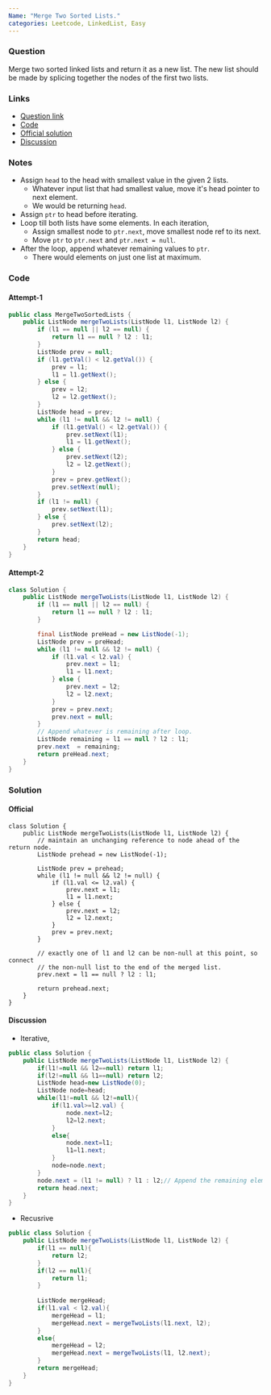 ```yaml
---
Name: "Merge Two Sorted Lists."
categories: Leetcode, LinkedList, Easy
---
```


### Question
Merge two sorted linked lists and return it as a new list. The new list should be made by splicing together the nodes of the first two lists.

### Links
* [Question link](https://leetcode.com/problems/merge-two-sorted-lists/description/)
* [Code](../MergeTwoSortedLists.java)
* [Official solution](https://leetcode.com/problems/merge-two-sorted-lists/solution/)
* [Discussion](https://discuss.leetcode.com/category/29/merge-two-sorted-lists)

### Notes
* Assign `head` to the head with smallest value in the given 2 lists.
	* Whatever input list that had smallest value, move it's head pointer to next element. 
	* We would be returning `head`.
* Assign `ptr` to head before iterating.
* Loop till both lists have some elements. In each iteration,
	*  Assign smallest node to `ptr.next`, move smallest node ref to its next.
	* Move `ptr` to `ptr.next` and `ptr.next = null`.
* After the loop, append whatever remaining values to `ptr`.
	* There would elements on just one list at maximum.

### Code
#### Attempt-1
```java
public class MergeTwoSortedLists {
    public ListNode mergeTwoLists(ListNode l1, ListNode l2) {
        if (l1 == null || l2 == null) {
            return l1 == null ? l2 : l1;
        }
        ListNode prev = null;
        if (l1.getVal() < l2.getVal()) {
            prev = l1;
            l1 = l1.getNext();
        } else {
            prev = l2;
            l2 = l2.getNext();
        }
        ListNode head = prev;
        while (l1 != null && l2 != null) {
            if (l1.getVal() < l2.getVal()) {
                prev.setNext(l1);
                l1 = l1.getNext();
            } else {
                prev.setNext(l2);
                l2 = l2.getNext();
            }
            prev = prev.getNext();
            prev.setNext(null);
        }
        if (l1 != null) {
            prev.setNext(l1);
        } else {
            prev.setNext(l2);
        }
        return head;
    }
}
```

#### Attempt-2
```java
class Solution {
    public ListNode mergeTwoLists(ListNode l1, ListNode l2) {
        if (l1 == null || l2 == null) {
            return l1 == null ? l2 : l1;
        }

        final ListNode preHead = new ListNode(-1);
        ListNode prev = preHead;
        while (l1 != null && l2 != null) {
            if (l1.val < l2.val) {
                prev.next = l1;
                l1 = l1.next;
            } else {
                prev.next = l2;
                l2 = l2.next;
            }
            prev = prev.next;
            prev.next = null;
        }
        // Append whatever is remaining after loop.
        ListNode remaining = l1 == null ? l2 : l1;
        prev.next  = remaining;
        return preHead.next;
    }
}
```

### Solution
#### Official
```
class Solution {
    public ListNode mergeTwoLists(ListNode l1, ListNode l2) {
        // maintain an unchanging reference to node ahead of the return node.
        ListNode prehead = new ListNode(-1);

        ListNode prev = prehead;
        while (l1 != null && l2 != null) {
            if (l1.val <= l2.val) {
                prev.next = l1;
                l1 = l1.next;
            } else {
                prev.next = l2;
                l2 = l2.next;
            }
            prev = prev.next;
        }
        
        // exactly one of l1 and l2 can be non-null at this point, so connect
        // the non-null list to the end of the merged list.
        prev.next = l1 == null ? l2 : l1;

        return prehead.next;
    }
}
```

#### Discussion
* Iterative,
```java
public class Solution {
    public ListNode mergeTwoLists(ListNode l1, ListNode l2) {
        if(l1!=null && l2==null) return l1;
        if(l2!=null && l1==null) return l2;
        ListNode head=new ListNode(0);
        ListNode node=head;
        while(l1!=null && l2!=null){
            if(l1.val>=l2.val) {
                node.next=l2;
                l2=l2.next;
            }
            else{
                node.next=l1;
                l1=l1.next;
            }
            node=node.next;
        }
        node.next = (l1 != null) ? l1 : l2;// Append the remaining elements in the longer list
        return head.next;
    }
}
```

* Recusrive
```java
public class Solution {
    public ListNode mergeTwoLists(ListNode l1, ListNode l2) {
        if(l1 == null){
            return l2;
        }
        if(l2 == null){
            return l1;
        }
        
        ListNode mergeHead;
        if(l1.val < l2.val){
            mergeHead = l1;
            mergeHead.next = mergeTwoLists(l1.next, l2);
        }
        else{
            mergeHead = l2;
            mergeHead.next = mergeTwoLists(l1, l2.next);
        }
        return mergeHead;
    }
}
```